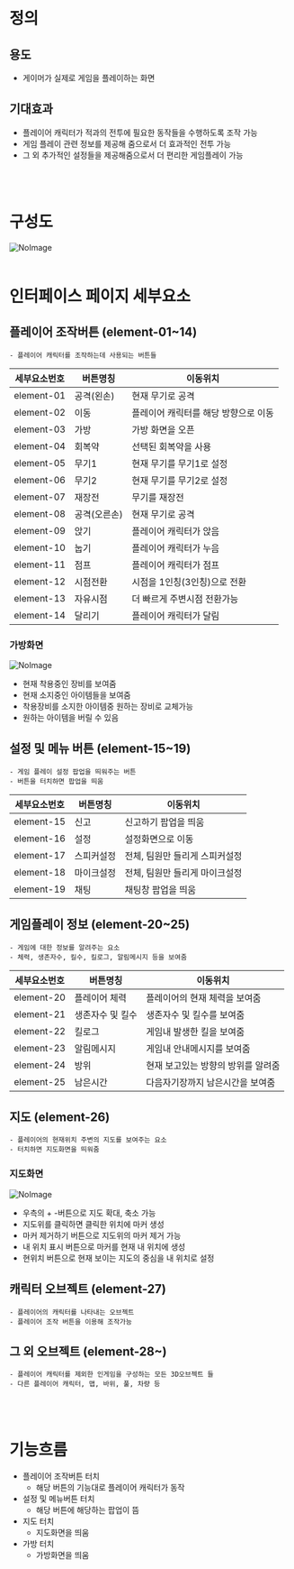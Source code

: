 # 정의
  ## 용도
  - 게이머가 실제로 게임을 플레이하는 화면

  ## 기대효과
  - 플레이어 캐릭터가 적과의 전투에 필요한 동작들을 수행하도록 조작 가능
  - 게임 플레이 관련 정보를 제공해 줌으로서 더 효과적인 전투 가능
  - 그 외 추가적인 설정들을 제공해줌으로서 더 편리한 게임플레이 가능
<br>
<br>

# 구성도
![NoImage](./Resource/view02.jpg)
<br>
<br>

# 인터페이스 페이지 세부요소
  ## 플레이어 조작버튼 (element-01~14)
    - 플레이어 캐릭터를 조작하는데 사용되는 버튼들

  세부요소번호 | 버튼명칭 | 이동위치
  -------|------|------
  element-01 | 공격(왼손) | 현재 무기로 공격
  element-02 | 이동 | 플레이어 캐릭터를 해당 방향으로 이동
  element-03 | 가방 | 가방 화면을 오픈
  element-04 | 회복약 | 선택된 회복약을 사용
  element-05 | 무기1 | 현재 무기를 무기1로 설정
  element-06 | 무기2 | 현재 무기를 무기2로 설정
  element-07 | 재장전 | 무기를 재장전
  element-08 | 공격(오른손) | 현재 무기로 공격
  element-09 | 앉기 | 플레이어 캐릭터가 앉음
  element-10 | 눕기 | 플레이어 캐릭터가 누음
  element-11 | 점프 | 플레이어 캐릭터가 점프
  element-12 | 시점전환 | 시점을 1인칭(3인칭)으로 전환
  element-13 | 자유시점 | 더 빠르게 주변시점 전환가능
  element-14 | 달리기 | 플레이어 캐릭터가 달림

  ### 가방화면
  ![NoImage](./Resource/view02_1.JPG)
  - 현재 착용중인 장비를 보여줌
  - 현재 소지중인 아이템들을 보여줌
  - 착용장비를 소지한 아이템중 원하는 장비로 교체가능
  - 원하는 아이템을 버릴 수 있음

  ## 설정 및 메뉴 버튼 (element-15~19)
    - 게임 플레이 설정 팝업을 띄워주는 버튼
    - 버튼을 터치하면 팝업을 띄움
  세부요소번호 | 버튼명칭 | 이동위치
  -------|------|------
  element-15 | 신고 | 신고하기 팝업을 띄움
  element-16 | 설정 | 설정화면으로 이동
  element-17 | 스피커설정 | 전체, 팀원만 들리게 스피커설정
  element-18 | 마이크설정 | 전체, 팀원만 들리게 마이크설정
  element-19 | 채팅 | 채팅창 팝업을 띄움

  ## 게임플레이 정보 (element-20~25)
    - 게임에 대한 정보를 알려주는 요소
    - 체력, 생존자수, 킬수, 킬로그, 알림메시지 등을 보여줌
  세부요소번호 | 버튼명칭 | 이동위치
  -------|------|------
  element-20 | 플레이어 체력 | 플레이어의 현재 체력을 보여줌
  element-21 | 생존자수 및 킬수 | 생존자수 및 킬수를 보여줌
  element-22 | 킬로그 | 게임내 발생한 킬을 보여줌
  element-23 | 알림메시지 | 게임내 안내메시지를 보여줌
  element-24 | 방위 | 현재 보고있는 방향의 방위를 알려줌
  element-25 | 남은시간 | 다음자기장까지 남은시간을 보여줌
  ## 지도 (element-26)
    - 플레이어의 현재위치 주변의 지도를 보여주는 요소
    - 터치하면 지도화면을 띄워줌
  ### 지도화면
  ![NoImage](./Resource/view02_2.JPG)
  - 우측의 + -버튼으로 지도 확대, 축소 가능
  - 지도위를 클릭하면 클릭한 위치에 마커 생성
  - 마커 제거하기 버튼으로 지도위의 마커 제거 가능
  - 내 위치 표시 버튼으로 마커를 현재 내 위치에 생성
  - 현위치 버튼으로 현재 보이는 지도의 중심을 내 위치로 설정




  ## 캐릭터 오브젝트 (element-27)
    - 플레이어의 캐릭터를 나타내는 오브젝트
    - 플레이어 조작 버튼을 이용해 조작가능
  ## 그 외 오브젝트 (element-28~)
    - 플레이어 캐릭터를 제외한 인게임을 구성하는 모든 3D오브젝트 들
    - 다른 플레이어 캐릭터, 맵, 바위, 풀, 차량 등

<br>
<br>


# 기능흐름
  - 플레이어 조작버튼 터치
    - 해당 버튼의 기능대로 플레이어 캐릭터가 동작
  - 설정 및 메뉴버튼 터치
    - 해당 버튼에 해당하는 팝업이 뜸
  - 지도 터치
    - 지도화면을 띄움
  - 가방 터치
    - 가방화면을 띄움
